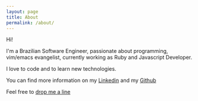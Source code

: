 ```yaml
---
layout: page
title: About
permalink: /about/
---
```


Hi!

I'm a Brazilian Software Engineer, passionate about programming, vim/emacs evangelist, currently working as Ruby and Javascript Developer.

I love to code and to learn new technologies.

You can find more information on my [Linkedin](http://linkedin.com/in/pablobfonseca) and my [Github](https://github.com/pablobfonseca) 

Feel free to [drop me a line](mailto:pablofonseca777@gmail.com)
